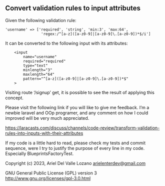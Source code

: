 ## Convert validation rules to input attributes

Given the following validation rule:

```
'username' => ['required', 'string', 'min:3', 'max:64',
                'regex:/^[a-z]([a-z0-9]|[a-z0-9]\.[a-z0-9])*$/i']
```

It can be converted to the following input with its attributes:

```
    <input 
        name="username" 
        required="required" 
        type="text" 
        minlength="3" 
        maxlength="64" 
        pattern="^[a-z]([a-z0-9]|[a-z0-9]\.[a-z0-9])*$" 
    >
```

Visiting route ‘/signup’ get, it is possible to see the result of applying this concept.

Please visit the following link if you will like to give me feedback. I’m a newbie laravel and OOp programer, and any comment on how I could improved will be very much appreciated.

https://laracasts.com/discuss/channels/code-review/transform-validation-rules-into-inputs-with-their-attributes

If my code is a little hard to read, please check my tests and commit sequence, were I try to justify the purpose of every line in my code. Especially BlueprintsFactoryTest.

Copyright (c) 2023, Ariel Del Valle Lozano <arielenterdev@gmail.com>

GNU General Public License (GPL) version 3 http://www.gnu.org/licenses/gpl-3.0.html